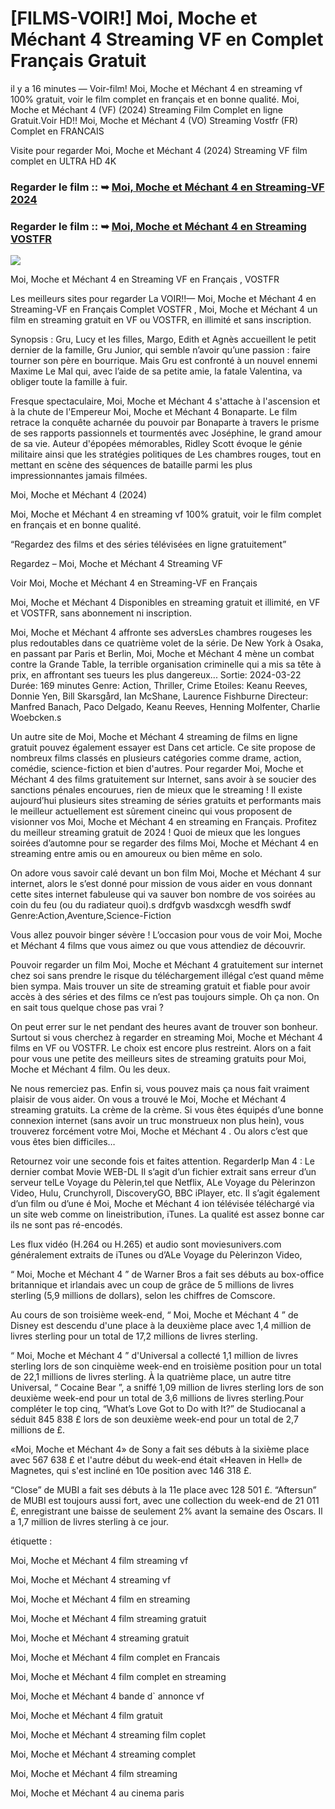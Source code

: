 # [FILMS-VOIR!] Moi, Moche et Méchant 4 Streaming VF en Complet Français Gratuit

il y a 16 minutes — Voir-film! Moi, Moche et Méchant 4 en streaming vf 100% gratuit, voir le film complet en français et en bonne qualité. Moi, Moche et Méchant 4 (VF) (2024) Streaming Film Complet en ligne Gratuit.Voir HD!! Moi, Moche et Méchant 4 (VO) Streaming Vostfr (FR) Complet en FRANCAIS

Visite pour regarder Moi, Moche et Méchant 4 (2024) Streaming VF film complet en ULTRA HD 4K

### Regarder le film :: ➥ [Moi, Moche et Méchant 4 en Streaming-VF 2024](https://t.co/HQbwDSea5Y)

### Regarder le film :: ➥ [Moi, Moche et Méchant 4 en Streaming VOSTFR](https://t.co/HQbwDSea5Y)

<p dir="auto"><a href="https://t.co/HQbwDSea5Y" title="720p" rel="nofollow"><img src="https://i.imgur.com/jhNGoEt.gif" style="max-width: 100%;"></a></p>

Moi, Moche et Méchant 4 en Streaming VF en Français , VOSTFR

Les meilleurs sites pour regarder La VOIR!!— Moi, Moche et Méchant 4 en Streaming-VF en Français Complet VOSTFR , Moi, Moche et Méchant 4 un film en streaming gratuit en VF ou VOSTFR, en illimité et sans inscription.

Synopsis : Gru, Lucy et les filles, Margo, Edith et Agnès accueillent le petit dernier de la famille, Gru Junior, qui semble n’avoir qu’une passion : faire tourner son père en bourrique. Mais Gru est confronté à un nouvel ennemi Maxime Le Mal qui, avec l’aide de sa petite amie, la fatale Valentina, va obliger toute la famille à fuir.

Fresque spectaculaire, Moi, Moche et Méchant 4 s'attache à l'ascension et à la chute de l'Empereur Moi, Moche et Méchant 4 Bonaparte. Le film retrace la conquête acharnée du pouvoir par Bonaparte à travers le prisme de ses rapports passionnels et tourmentés avec Joséphine, le grand amour de sa vie. Auteur d'épopées mémorables, Ridley Scott évoque le génie militaire ainsi que les stratégies politiques de Les chambres rouges, tout en mettant en scène des séquences de bataille parmi les plus impressionnantes jamais filmées.

Moi, Moche et Méchant 4 (2024)

Moi, Moche et Méchant 4 en streaming vf 100% gratuit, voir le film complet en français et en bonne qualité.

“Regardez des films et des séries télévisées en ligne gratuitement”

Regardez – Moi, Moche et Méchant 4 Streaming VF

Voir Moi, Moche et Méchant 4 en Streaming-VF en Français

Moi, Moche et Méchant 4 Disponibles en streaming gratuit et illimité, en VF et VOSTFR, sans abonnement ni inscription.

Moi, Moche et Méchant 4 affronte ses adversLes chambres rougeses les plus redoutables dans ce quatrième volet de la série. De New York à Osaka, en passant par Paris et Berlin, Moi, Moche et Méchant 4 mène un combat contre la Grande Table, la terrible organisation criminelle qui a mis sa tête à prix, en affrontant ses tueurs les plus dangereux... Sortie: 2024-03-22 Durée: 169 minutes Genre: Action, Thriller, Crime Etoiles: Keanu Reeves, Donnie Yen, Bill Skarsgård, Ian McShane, Laurence Fishburne Directeur: Manfred Banach, Paco Delgado, Keanu Reeves, Henning Molfenter, Charlie Woebcken.s

Un autre site de Moi, Moche et Méchant 4 streaming de films en ligne gratuit pouvez également essayer est Dans cet article. Ce site propose de nombreux films classés en plusieurs catégories comme drame, action, comédie, science-fiction et bien d'autres. Pour regarder Moi, Moche et Méchant 4 des films gratuitement sur Internet, sans avoir à se soucier des sanctions pénales encourues, rien de mieux que le streaming ! Il existe aujourd’hui plusieurs sites streaming de séries gratuits et performants mais le meilleur actuellement est sûrement cineinc qui vous proposent de visionner vos Moi, Moche et Méchant 4 en streaming en Français. Profitez du meilleur streaming gratuit de 2024 ! Quoi de mieux que les longues soirées d’automne pour se regarder des films Moi, Moche et Méchant 4 en streaming entre amis ou en amoureux ou bien même en solo.

On adore vous savoir calé devant un bon film Moi, Moche et Méchant 4 sur internet, alors le s’est donné pour mission de vous aider en vous donnant cette sites internet fabuleuse qui va sauver bon nombre de vos soirées au coin du feu (ou du radiateur quoi).s drdfgvb wasdxcgh wesdfh swdf Genre:Action,Aventure,Science-Fiction

Vous allez pouvoir binger sévère ! L’occasion pour vous de voir Moi, Moche et Méchant 4 films que vous aimez ou que vous attendiez de découvrir.

Pouvoir regarder un film Moi, Moche et Méchant 4 gratuitement sur internet chez soi sans prendre le risque du téléchargement illégal c’est quand même bien sympa. Mais trouver un site de streaming gratuit et fiable pour avoir accès à des séries et des films ce n’est pas toujours simple. Oh ça non. On en sait tous quelque chose pas vrai ?

On peut errer sur le net pendant des heures avant de trouver son bonheur. Surtout si vous cherchez à regarder en streaming Moi, Moche et Méchant 4 films en VF ou VOSTFR. Le choix est encore plus restreint. Alors on a fait pour vous une petite des meilleurs sites de streaming gratuits pour Moi, Moche et Méchant 4 film. Ou les deux.

Ne nous remerciez pas. Enfin si, vous pouvez mais ça nous fait vraiment plaisir de vous aider. On vous a trouvé le Moi, Moche et Méchant 4 streaming gratuits. La crème de la crème. Si vous êtes équipés d’une bonne connexion internet (sans avoir un truc monstrueux non plus hein), vous trouverez forcément votre Moi, Moche et Méchant 4 . Ou alors c’est que vous êtes bien difficiles…

Retournez voir une seconde fois et faites attention. RegarderIp Man 4 : Le dernier combat Movie WEB-DL Il s’agit d’un fichier extrait sans erreur d’un serveur telLe Voyage du Pèlerin,tel que Netflix, ALe Voyage du Pèlerinzon Video, Hulu, Crunchyroll, DiscoveryGO, BBC iPlayer, etc. Il s’agit également d’un film ou d’une é Moi, Moche et Méchant 4 ion télévisée téléchargé via un site web comme on lineistribution, iTunes. La qualité est assez bonne car ils ne sont pas ré-encodés.

Les flux vidéo (H.264 ou H.265) et audio sont moviesunivers.com généralement extraits de iTunes ou d’ALe Voyage du Pèlerinzon Video,

“ Moi, Moche et Méchant 4 ” de Warner Bros a fait ses débuts au box-office britannique et irlandais avec un coup de grâce de 5 millions de livres sterling (5,9 millions de dollars), selon les chiffres de Comscore.

Au cours de son troisième week-end, “ Moi, Moche et Méchant 4 ” de Disney est descendu d'une place à la deuxième place avec 1,4 million de livres sterling pour un total de 17,2 millions de livres sterling.

“ Moi, Moche et Méchant 4 ” d'Universal a collecté 1,1 million de livres sterling lors de son cinquième week-end en troisième position pour un total de 22,1 millions de livres sterling. À la quatrième place, un autre titre Universal, “ Cocaine Bear ”, a sniffé 1,09 million de livres sterling lors de son deuxième week-end pour un total de 3,6 millions de livres sterling.Pour compléter le top cinq, “What’s Love Got to Do with It?” de Studiocanal a séduit 845 838 £ lors de son deuxième week-end pour un total de 2,7 millions de £.

«Moi, Moche et Méchant 4» de Sony a fait ses débuts à la sixième place avec 567 638 £ et l'autre début du week-end était «Heaven in Hell» de Magnetes, qui s'est incliné en 10e position avec 146 318 £.

“Close” de MUBI a fait ses débuts à la 11e place avec 128 501 £. “Aftersun” de MUBI est toujours aussi fort, avec une collection du week-end de 21 011 £, enregistrant une baisse de seulement 2% avant la semaine des Oscars. Il a 1,7 million de livres sterling à ce jour.

étiquette :

Moi, Moche et Méchant 4 film streaming vf

Moi, Moche et Méchant 4 streaming vf

Moi, Moche et Méchant 4 film en streaming

Moi, Moche et Méchant 4 film streaming gratuit

Moi, Moche et Méchant 4 streaming gratuit

Moi, Moche et Méchant 4 film complet en Francais

Moi, Moche et Méchant 4 film complet en streaming

Moi, Moche et Méchant 4 bande d` annonce vf

Moi, Moche et Méchant 4 film gratuit

Moi, Moche et Méchant 4 streaming film coplet

Moi, Moche et Méchant 4 streaming complet

Moi, Moche et Méchant 4 film streaming

Moi, Moche et Méchant 4 au cinema paris
